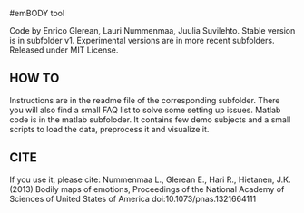 #emBODY tool

Code by Enrico Glerean, Lauri Nummenmaa, Juulia Suvilehto. Stable version is in subfolder v1. Experimental versions are in more recent subfolders. Released under MIT License.

## HOW TO 
Instructions are in the readme file of the corresponding subfolder. There you will also find a small FAQ list to solve some setting up issues. Matlab code is in the matlab subfoloder. It contains few demo subjects and a small scripts to load the data, preprocess it and visualize it.


## CITE
If you use it, please cite: 
Nummenmaa L., Glerean E., Hari R., Hietanen, J.K. (2013) 
Bodily maps of emotions, Proceedings of the National Academy of Sciences of United States of America doi:10.1073/pnas.1321664111 
